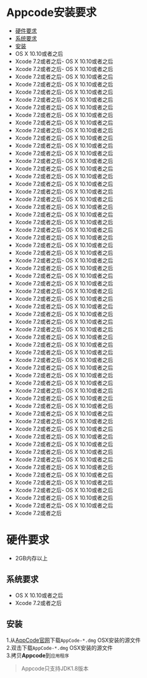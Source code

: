 
# Appcode安装要求

- <a href="#硬件要求">硬件要求</a>
- [系统要求](#jump2)
- [安装](#jump3)
<span id="jump1"></span>
- OS X 10.10或者之后
- Xcode 7.2或者之后- OS X 10.10或者之后
- Xcode 7.2或者之后- OS X 10.10或者之后
- Xcode 7.2或者之后- OS X 10.10或者之后
- Xcode 7.2或者之后- OS X 10.10或者之后
- Xcode 7.2或者之后- OS X 10.10或者之后
- Xcode 7.2或者之后- OS X 10.10或者之后
- Xcode 7.2或者之后- OS X 10.10或者之后
- Xcode 7.2或者之后- OS X 10.10或者之后
- Xcode 7.2或者之后- OS X 10.10或者之后
- Xcode 7.2或者之后- OS X 10.10或者之后
- Xcode 7.2或者之后- OS X 10.10或者之后
- Xcode 7.2或者之后- OS X 10.10或者之后
- Xcode 7.2或者之后- OS X 10.10或者之后
- Xcode 7.2或者之后- OS X 10.10或者之后
- Xcode 7.2或者之后- OS X 10.10或者之后
- Xcode 7.2或者之后- OS X 10.10或者之后
- Xcode 7.2或者之后- OS X 10.10或者之后
- Xcode 7.2或者之后- OS X 10.10或者之后
- Xcode 7.2或者之后- OS X 10.10或者之后
- Xcode 7.2或者之后- OS X 10.10或者之后
- Xcode 7.2或者之后- OS X 10.10或者之后
- Xcode 7.2或者之后- OS X 10.10或者之后
- Xcode 7.2或者之后- OS X 10.10或者之后
- Xcode 7.2或者之后- OS X 10.10或者之后
- Xcode 7.2或者之后- OS X 10.10或者之后
- Xcode 7.2或者之后- OS X 10.10或者之后
- Xcode 7.2或者之后- OS X 10.10或者之后
- Xcode 7.2或者之后- OS X 10.10或者之后
- Xcode 7.2或者之后- OS X 10.10或者之后
- Xcode 7.2或者之后- OS X 10.10或者之后
- Xcode 7.2或者之后- OS X 10.10或者之后
- Xcode 7.2或者之后- OS X 10.10或者之后
- Xcode 7.2或者之后- OS X 10.10或者之后
- Xcode 7.2或者之后- OS X 10.10或者之后
- Xcode 7.2或者之后- OS X 10.10或者之后
- Xcode 7.2或者之后- OS X 10.10或者之后
- Xcode 7.2或者之后- OS X 10.10或者之后
- Xcode 7.2或者之后- OS X 10.10或者之后
- Xcode 7.2或者之后- OS X 10.10或者之后
- Xcode 7.2或者之后- OS X 10.10或者之后
- Xcode 7.2或者之后- OS X 10.10或者之后
- Xcode 7.2或者之后- OS X 10.10或者之后
- Xcode 7.2或者之后- OS X 10.10或者之后
- Xcode 7.2或者之后- OS X 10.10或者之后
- Xcode 7.2或者之后- OS X 10.10或者之后
- Xcode 7.2或者之后- OS X 10.10或者之后
- Xcode 7.2或者之后- OS X 10.10或者之后
- Xcode 7.2或者之后- OS X 10.10或者之后
- Xcode 7.2或者之后- OS X 10.10或者之后
- Xcode 7.2或者之后- OS X 10.10或者之后
- Xcode 7.2或者之后- OS X 10.10或者之后
- Xcode 7.2或者之后- OS X 10.10或者之后
- Xcode 7.2或者之后- OS X 10.10或者之后
- Xcode 7.2或者之后- OS X 10.10或者之后
- Xcode 7.2或者之后- OS X 10.10或者之后
- Xcode 7.2或者之后- OS X 10.10或者之后
- Xcode 7.2或者之后- OS X 10.10或者之后
- Xcode 7.2或者之后- OS X 10.10或者之后
- Xcode 7.2或者之后- OS X 10.10或者之后
- Xcode 7.2或者之后

<h1 id="硬件要求">硬件要求</h1>

- 2GB内存以上
<span id="jump2"></span>
## 系统要求
- OS X 10.10或者之后
- Xcode 7.2或者之后
<span id="jump2"></span>
## 安装
1.从[AppCode官网](https://www.jetbrains.com/objc/download/)下载`AppCode-*.dmg` OSX安装的源文件
</br>
2.双击下载`AppCode-*.dmg` OSX安装的源文件
</br>
3.拷贝**Appcode**到`应用程序`

>Appcode只支持JDK1.8版本
